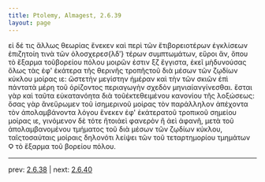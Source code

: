 ```yaml
---
title: Ptolemy, Almagest, 2.6.39
layout: page
---
```


εἰ δέ τις ἄλλως θεωρίας ἕνεκεν καὶ περὶ τῶν ἔτιβορειοτέρων ἐγκλίσεων ἐπιζητοίη τινὰ τῶν ὁλοσχερεσ{λδʹ} τέρων συμπτωμάτων, εὕροι ἄν, ὅπου τὸ ἔξαρμα τοῦβορείου πόλου μοιρῶν ἐστιν ξζ ἔγγιστα, ἐκεῖ μὴδυνούσας ὅλως τὰς ἐφ' ἑκάτερα τῆς θερινῆς τροπῆςτοῦ διὰ μέσων τῶν ζῳδίων κύκλου μοίρας ιε: ὥστετὴν μεγίστην ἡμέραν καὶ τὴν τῶν σκιῶν ἐπὶ πάντατὰ μέρη τοῦ ὁρίζοντος περιαγωγὴν σχεδὸν μηνιαίανγίνεσθαι. ἔσται γὰρ καὶ ταῦτα εὐκατανόητα διὰ τοῦἐκτεθειμένου κανονίου τῆς λοξώσεως: ὅσας γὰρ ἂνεὕρωμεν τοῦ ἰσημερινοῦ μοίρας τὸν παράλληλον ἀπέχοντα τὸν ἀπολαμβάνοντα λόγου ἕνεκεν ἐφ' ἑκάτερατοῦ τροπικοῦ σημείου μοίρας ιε, γινόμενον δὲ τότε ἤτοιἀεὶ φανερὸν ἢ ἀεὶ ἀφανῆ, μετὰ τοῦ ἀπολαμβανομένου τμήματος τοῦ διὰ μέσων τῶν ζῳδίων κύκλου, ταῖςτοσαύταις μοίραις δηλονότι λείψει τῶν τοῦ τεταρτημορίου τμημάτων Ϙ τὸ ἔξαρμα τοῦ βορείου πόλου.

---

prev: [2.6.38](../2.6.38/) | next: [2.6.40](../2.6.40/)

